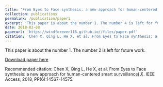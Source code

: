 ```yaml
---
title: "From Eyes to Face synthesis: a new approach for human-centered smart surveillance"
collection: publications
permalink: /publication/paper1
excerpt: 'This paper is about the number 1. The number 4 is left for future work.'
date: 2018-02-08
paperurl: 'https://windforever118.github.io//files/paper.pdf'
citation: 'Chen X, Qing L, He X, et al. From Eyes to Face synthesis: a new approach for human-centered smart surveillance[J]. IEEE Access, 2018, PP(6):14567-14575.'
---
```

This paper is about the number 1. The number 2 is left for future work.

[Download paper here](https://windforever118.github.io//files/paper1.pdf)

Recommended citation: Chen X, Qing L, He X, et al. From Eyes to Face synthesis: a new approach for human-centered smart surveillance[J]. IEEE Access, 2018, PP(6):14567-14575.
